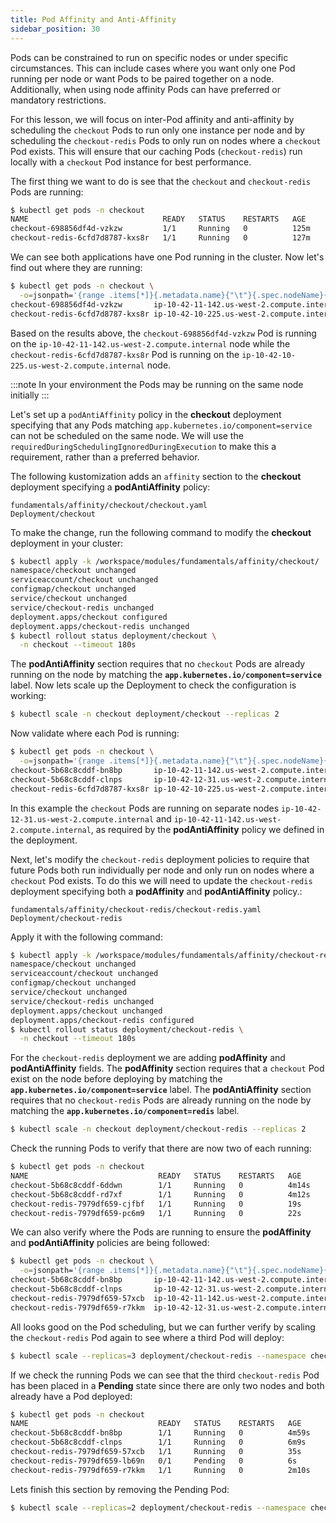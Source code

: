 ```yaml
---
title: Pod Affinity and Anti-Affinity
sidebar_position: 30
---
```

Pods can be constrained to run on specific nodes or under specific circumstances. This can include cases where you want only one Pod running per node or want Pods to be paired together on a node. Additionally, when using node affinity Pods can have preferred or mandatory restrictions.

For this lesson, we will focus on inter-Pod affinity and anti-affinity by scheduling the `checkout` Pods to run only one instance per node and by scheduling the `checkout-redis` Pods to only run on nodes where a `checkout` Pod exists. This will ensure that our caching Pods (`checkout-redis`) run locally with a `checkout` Pod instance for best performance. 

The first thing we want to do is see that the `checkout` and `checkout-redis` Pods are running:

```bash
$ kubectl get pods -n checkout
NAME                              READY   STATUS    RESTARTS   AGE
checkout-698856df4d-vzkzw         1/1     Running   0          125m
checkout-redis-6cfd7d8787-kxs8r   1/1     Running   0          127m
```

We can see both applications have one Pod running in the cluster. Now let's find out where they are running:

```bash
$ kubectl get pods -n checkout \
  -o=jsonpath='{range .items[*]}{.metadata.name}{"\t"}{.spec.nodeName}{"\n"}'
checkout-698856df4d-vzkzw       ip-10-42-11-142.us-west-2.compute.internal
checkout-redis-6cfd7d8787-kxs8r ip-10-42-10-225.us-west-2.compute.internal
```

Based on the results above, the `checkout-698856df4d-vzkzw` Pod is running on the `ip-10-42-11-142.us-west-2.compute.internal` node while the `checkout-redis-6cfd7d8787-kxs8r` Pod is running on the `ip-10-42-10-225.us-west-2.compute.internal` node.

:::note
In your environment the Pods may be running on the same node initially
:::

Let's set up a `podAntiAffinity` policy in the **checkout** deployment specifying that any Pods matching `app.kubernetes.io/component=service` can not be scheduled on the same node. We will use the `requiredDuringSchedulingIgnoredDuringExecution` to make this a requirement, rather than a preferred behavior.

The following kustomization adds an `affinity` section to the **checkout** deployment specifying a **podAntiAffinity** policy:

```kustomization
fundamentals/affinity/checkout/checkout.yaml
Deployment/checkout
```

To make the change, run the following command to modify the **checkout** deployment in your cluster:

```bash
$ kubectl apply -k /workspace/modules/fundamentals/affinity/checkout/
namespace/checkout unchanged
serviceaccount/checkout unchanged
configmap/checkout unchanged
service/checkout unchanged
service/checkout-redis unchanged
deployment.apps/checkout configured
deployment.apps/checkout-redis unchanged
$ kubectl rollout status deployment/checkout \
  -n checkout --timeout 180s
```

The **podAntiAffinity** section requires that no `checkout` Pods are already running on the node by matching the **`app.kubernetes.io/component=service`** label. Now lets scale up the Deployment to check the configuration is working:

```bash
$ kubectl scale -n checkout deployment/checkout --replicas 2
```

Now validate where each Pod is running:

```bash
$ kubectl get pods -n checkout \
  -o=jsonpath='{range .items[*]}{.metadata.name}{"\t"}{.spec.nodeName}{"\n"}'
checkout-5b68c8cddf-bn8bp       ip-10-42-11-142.us-west-2.compute.internal
checkout-5b68c8cddf-clnps       ip-10-42-12-31.us-west-2.compute.internal
checkout-redis-6cfd7d8787-kxs8r ip-10-42-10-225.us-west-2.compute.internal
```

In this example the `checkout` Pods are running on separate nodes `ip-10-42-12-31.us-west-2.compute.internal` and `ip-10-42-11-142.us-west-2.compute.internal`, as required by the **podAntiAffinity** policy we defined in the deployment.

Next, let's modify the `checkout-redis` deployment policies to require that future Pods both run individually per node and only run on nodes where a `checkout` Pod exists. To do this we will need to update the `checkout-redis` deployment specifying both a **podAffinity** and **podAntiAffinity** policy.:

```kustomization
fundamentals/affinity/checkout-redis/checkout-redis.yaml
Deployment/checkout-redis
```

Apply it with the following command:

```bash
$ kubectl apply -k /workspace/modules/fundamentals/affinity/checkout-redis/
namespace/checkout unchanged
serviceaccount/checkout unchanged
configmap/checkout unchanged
service/checkout unchanged
service/checkout-redis unchanged
deployment.apps/checkout unchanged
deployment.apps/checkout-redis configured
$ kubectl rollout status deployment/checkout-redis \
  -n checkout --timeout 180s
```

For the `checkout-redis` deployment we are adding **podAffinity** and **podAntiAffinity** fields. The **podAffinity** section requires that a `checkout` Pod exist on the node before deploying by matching the **`app.kubernetes.io/component=service`** label. The **podAntiAffinity** section requires that no `checkout-redis` Pods are already running on the node by matching the **`app.kubernetes.io/component=redis`** label.

```bash
$ kubectl scale -n checkout deployment/checkout-redis --replicas 2
```

Check the running Pods to verify that there are now two of each running:

```bash
$ kubectl get pods -n checkout                                       
NAME                             READY   STATUS    RESTARTS   AGE
checkout-5b68c8cddf-6ddwn        1/1     Running   0          4m14s
checkout-5b68c8cddf-rd7xf        1/1     Running   0          4m12s
checkout-redis-7979df659-cjfbf   1/1     Running   0          19s
checkout-redis-7979df659-pc6m9   1/1     Running   0          22s
```

We can also verify where the Pods are running to ensure the **podAffinity** and **podAntiAffinity** policies are being followed:

```bash
$ kubectl get pods -n checkout \
  -o=jsonpath='{range .items[*]}{.metadata.name}{"\t"}{.spec.nodeName}{"\n"}'
checkout-5b68c8cddf-bn8bp       ip-10-42-11-142.us-west-2.compute.internal
checkout-5b68c8cddf-clnps       ip-10-42-12-31.us-west-2.compute.internal
checkout-redis-7979df659-57xcb  ip-10-42-11-142.us-west-2.compute.internal
checkout-redis-7979df659-r7kkm  ip-10-42-12-31.us-west-2.compute.internal
```

All looks good on the Pod scheduling, but we can further verify by scaling the `checkout-redis` Pod again to see where a third Pod will deploy:

```bash
$ kubectl scale --replicas=3 deployment/checkout-redis --namespace checkout
```

If we check the running Pods we can see that the third `checkout-redis` Pod has been placed in a **Pending** state since there are only two nodes and both already have a Pod deployed:

```bash
$ kubectl get pods -n checkout
NAME                             READY   STATUS    RESTARTS   AGE
checkout-5b68c8cddf-bn8bp        1/1     Running   0          4m59s
checkout-5b68c8cddf-clnps        1/1     Running   0          6m9s
checkout-redis-7979df659-57xcb   1/1     Running   0          35s
checkout-redis-7979df659-lb69n   0/1     Pending   0          6s
checkout-redis-7979df659-r7kkm   1/1     Running   0          2m10s
```

Lets finish this section by removing the Pending Pod:

```bash
$ kubectl scale --replicas=2 deployment/checkout-redis --namespace checkout
```
